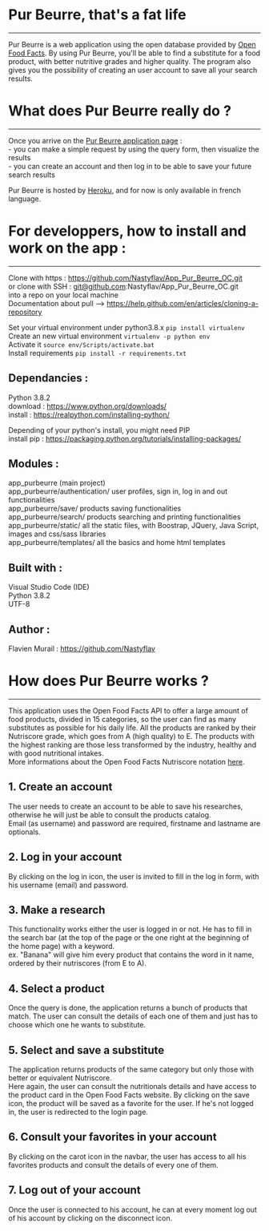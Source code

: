 # Pur Beurre, that's a fat life
----------------
Pur Beurre is a web application using the open database provided by [Open Food Facts](https://world.openfoodfacts.org/).
By using Pur Beurre, you'll be able to find a substitute for a food product, with better nutritive grades and higher 
quality. The program also gives you the possibility of creating an user account to save all your search results.


# What does Pur Beurre really do ?
----------------
Once you arrive on the [Pur Beurre application page](https://pbflavien.herokuapp.com) :\
	- you can make a simple request by using the query form, then visualize the results \
	- you can create an account and then log in to be able to save your future search results

Pur Beurre is hosted by [Heroku](https://www.heroku.com/), and for now is only available in french language.	

# For developpers, how to install and work on the app :
--------------
Clone with https : https://github.com/Nastyflav/App_Pur_Beurre_OC.git \
or clone with SSH : git@github.com:Nastyflav/App_Pur_Beurre_OC.git \
into a repo on your local machine \
Documentation about pull --> https://help.github.com/en/articles/cloning-a-repository 

Set your virtual environment under python3.8.x `pip install virtualenv`\
Create an new virtual environment `virtualenv -p python env`\
Activate it `source env/Scripts/activate.bat`\
Install requirements `pip install -r requirements.txt`

## Dependancies :

Python 3.8.2 \
download : https://www.python.org/downloads/ \
install : https://realpython.com/installing-python/ 

Depending of your python's install, you might need PIP\
install pip : https://packaging.python.org/tutorials/installing-packages/

## Modules :

app_purbeurre (main project)\
app_purbeurre/authentication/ user profiles, sign in, log in and out functionalities\
app_purbeurre/save/ products saving functionalities\
app_purbeurre/search/ products searching and printing functionalities\
app_purbeurre/static/ all the static files, with Boostrap, JQuery, Java Script, images and css/sass libraries\
app_purbeurre/templates/ all the basics and home html templates

## Built with :

Visual Studio Code (IDE)\
Python 3.8.2\
UTF-8

## Author :

Flavien Murail : https://github.com/Nastyflav


# How does Pur Beurre works ?
----------------

This application uses the Open Food Facts API to offer a large amount of food products, divided in 15 categories, so the user can find as many substitutes as possible for his daily life.
All the products are ranked by their Nutriscore grade, which goes from A (high quality) to E. The products with the highest ranking are those less transformed by the industry, healthy and with good nutritional intakes.\
More informations about the Open Food Facts Nutriscore notation [here](https://fr.openfoodfacts.org/nutriscore).

## 1. Create an account

The user needs to create an account to be able to save his researches, otherwise he will just be able to consult the products catalog.\
Email (as username) and password are required, firstname and lastname are optionals.

## 2. Log in your account

By clicking on the log in icon, the user is invited to fill in the log in form, with his username (email) and password.

## 3. Make a research

This functionality works either the user is logged in or not. He has to fill in the search bar (at the top of the page or the one right at the beginning of the home page) with a keyword.\
ex. "Banana" will give him every product that contains the word in it name, ordered by their nutriscores (from E to A).

## 4. Select a product

Once the query is done, the application returns a bunch of products that match. The user can consult the details of each one of them and just has to choose which one he wants to substitute.

## 5. Select and save a substitute

The application returns products of the same category but only those with better or equivalent Nutriscore.\
Here again, the user can consult the nutritionals details and have access to the product card in the Open Food Facts website.
By clicking on the save icon, the product will be saved as a favorite for the user. If he's not logged in, the user is redirected to the login page.

## 6. Consult your favorites in your account

By clicking on the carot icon in the navbar, the user has access to all his favorites products and consult the details of every one of them.

## 7. Log out of your account
Once the user is connected to his account, he can at every moment log out of his account by clicking on the disconnect icon.
